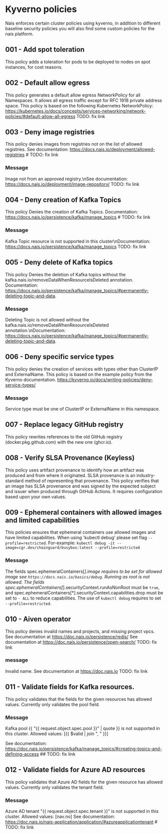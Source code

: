 # Kyverno policies

Nais enforces certain cluster policies using kyverno, in addition to different baseline security
policies you will also find some custom policies for the nais platform.

## 001 - Add spot toleration

This policy adds a toleration for pods to be deployed to nodes on spot
instances, for cost reasons.

## 002 - Default allow egress

This policy generates a default allow egress NetworkPolicy for all
Namespaces. It allows all egress traffic except for RFC 1918 private
address space. This policy is based on the following Kubernetes
NetworkPolicy:
https://kubernetes.io/docs/concepts/services-networking/network-policies/#default-allow-all-egress TODO: fix link

## 003 - Deny image registries

This policy denies images from registries not on the list of allowed
registries. See documentation:
https://docs.nais.io/deployment/allowed-registries # TODO: fix link

### Message

 Image not from an approved registry.\nSee documentation: https://docs.nais.io/deployment/image-repository/ TODO: fix link

## 004 - Deny creation of Kafka Topics

This policy Denies the creation of Kafka Topics. Documentation:
https://docs.nais.io/persistence/kafka/manage_topics # TODO: fix link

### Message

Kafka Topic resource is not supported in this cluster\nDocumentation: https://docs.nais.io/persistence/kafka/manage_topics TODO: fix link

## 005 - Deny delete of Kafka topics

This policy Denies the deletion of Kafka topics without the
kafka.nais.io/removeDataWhenResourceIsDeleted annotation.
Documentation:
https://docs.nais.io/persistence/kafka/manage_topics/#permanently-deleting-topic-and-data.

### Message

Deleting Topic is not allowed without the kafka.nais.io/removeDataWhenResourceIsDeleted annotation.\nDocumentation: https://docs.nais.io/persistence/kafka/manage_topics/#permanently-deleting-topic-and-data.


## 006 - Deny specific service types

This policy denies the creation of services with types other than ClusterIP and ExternalName.
This policy is based on the example policy from the Kyverno documentation.
https://kyverno.io/docs/writing-policies/deny-service-types/

### Message

Service type must be one of ClusterIP or ExternalName in this namespace.

## 007 - Replace legacy GitHub registry

This policy rewrites references to the old GitHub registry (docker.pkg.github.com) with the new one (ghcr.io).

## 008 - Verify SLSA Provenance (Keyless)

This policy uses artifact provenance to identify how an artifact was produced
and from where it originated. SLSA provenance is an industry-standard
method of representing that provenance. This policy verifies that an
image has SLSA provenance and was signed by the expected subject and issuer
when produced through GitHub Actions. It requires configuration based upon
your own values.

## 009 - Ephemeral containers with allowed images and limited capabilities

This policies ensures that ephemeral containers use allowed images and have limited capabilities.
When using 'kubectl debug' please set flag `--profile=restricted`.
For-example: `kubectl debug -it --image=cgr.dev/chainguard/busybox:latest --profile=restricted`

### Message

The fields spec.ephemeralContainers[*].image requires to be set for allowed image
see `https://docs.nais.io/basics/debug`.
Running as root is not allowed. The fields spec.ephemeralContainers[*].securityContext.runAsNonRoot
must be `true`, and spec.ephemeralContainers[*].securityContext.capabilities.drop
must be set to `- ALL` to reduce capabilities.
The use of `kubectl debug` requires to set `--profile=restricted`.

## 010 - Aiven operator

This policy denies invalid names and projects, and missing project vpcs. See documentation at https://doc.nais.io/persistence/redis/ See documentation at https://doc.nais.io/persistence/open-search/ TODO: fix link

### message

Invalid name. See documentation at https://doc.nais.io  TODO: fix link


## 011 - Validate fields for Kafka resources.

This policy validates that the fields for the given resources has allowed values.
Currently only validates the pool field.

### Message
Kafka pool {{ "{{ request.object.spec.pool }}" | quote }} is not supported in this cluster.
Allowed values: [{{ $valid | join ", " }}]

See documentation: https://doc.nais.io/persistence/kafka/manage_topics/#creating-topics-and-defining-access ## TODO: fix link


## 012 - Validate fields for Azure AD resources

This policy validates that Azure AD fields for the given resource has allowed values. Currently only validates the tenant field.

### Message

Azure AD tenant "{{ request.object.spec.tenant }}" is not supported in this cluster. Allowed values: [nav.no]
See documentation: https://doc.nais.io/nais-application/application/#azureapplicationtenant # TODO: fix link
